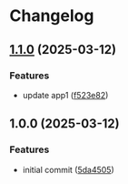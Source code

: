 # Changelog

## [1.1.0](https://github.com/AuditeMarlow/versioning-test/compare/v1.0.0...v1.1.0) (2025-03-12)


### Features

* update app1 ([f523e82](https://github.com/AuditeMarlow/versioning-test/commit/f523e828c0cf6b5d75c2a3aeee4e042a3de89ba7))

## 1.0.0 (2025-03-12)


### Features

* initial commit ([5da4505](https://github.com/AuditeMarlow/versioning-test/commit/5da4505d087f7a8516410acdcc088cd8cd1d9bc4))
